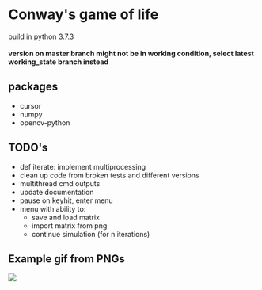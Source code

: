 # Conway's game of life
build in python 3.7.3\
\
**version on master branch might not be in working condition, select latest working_state branch instead**

## packages

* cursor
* numpy
* opencv-python

## TODO's

* def iterate: implement multiprocessing
* clean up code from broken tests and different versions
* multithread cmd outputs
* update documentation
* pause on keyhit, enter menu
* menu with ability to:
  * save and load matrix
  * import matrix from png
  * continue simulation (for n iterations)

## Example gif from PNGs
![](gol.gif)
